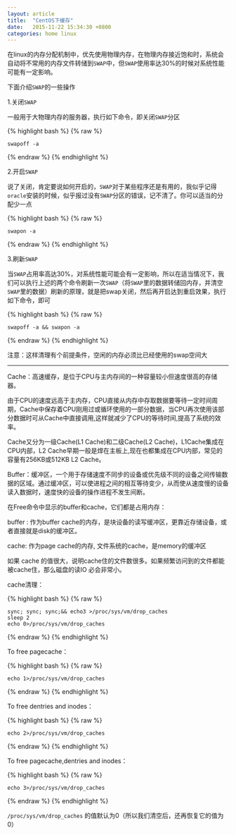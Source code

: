 ```yaml
---
layout: article
title:  "CentOS下缓存"
date:   2015-11-22 15:34:30 +0800
categories: home linux
---
```



在linux的内存分配机制中，优先使用物理内存，在物理内存接近饱和时，系统会自动将不常用的内存文件转储到`SWAP`中，但`SWAP`使用率达30%的时候对系统性能可能有一定影响。

下面介绍`SWAP`的一些操作
 
1.关闭`SWAP`

一般用于大物理内存的服务器，执行如下命令，即关闭`SWAP`分区

{% highlight bash %}
{% raw %}

    swapoff -a

{% endraw %}
{% endhighlight %}

2.开启`SWAP`

说了关闭，肯定要说如何开启的，`SWAP`对于某些程序还是有用的，我似乎记得`oracle`安装的时候，似乎报过没有`SWAP`分区的错误，记不清了。你可以适当的分配少一点

{% highlight bash %}
{% raw %}

    swapon -a

{% endraw %}
{% endhighlight %}

3.刷新`SWAP`

当`SWAP`占用率高达30%，对系统性能可能会有一定影响，所以在适当情况下，我们可以执行上述的两个命令刷新一次`SWAP`（将`SWAP`里的数据转储回内存，并清空`SWAP`里的数据）刷新的原理，就是把swap关闭，然后再开启达到重启效果，执行如下命令，即可

{% highlight bash %}
{% raw %}

    swapoff -a && swapon -a

{% endraw %}
{% endhighlight %}

注意：这样清理有个前提条件，空闲的内存必须比已经使用的swap空间大


----------

Cache：高速缓存，是位于CPU与主内存间的一种容量较小但速度很高的存储器。

由于CPU的速度远高于主内存，CPU直接从内存中存取数据要等待一定时间周期，Cache中保存着CPU刚用过或循环使用的一部分数据，当CPU再次使用该部分数据时可从Cache中直接调用,这样就减少了CPU的等待时间,提高了系统的效率。

Cache又分为一级Cache(L1 Cache)和二级Cache(L2 Cache)，L1Cache集成在CPU内部，L2 Cache早期一般是焊在主板上,现在也都集成在CPU内部，常见的容量有256KB或512KB L2 Cache。

Buffer：缓冲区，一个用于存储速度不同步的设备或优先级不同的设备之间传输数据的区域。通过缓冲区，可以使进程之间的相互等待变少，从而使从速度慢的设备读入数据时，速度快的设备的操作进程不发生间断。
 
在Free命令中显示的buffer和cache，它们都是占用内存：

buffer : 作为buffer cache的内存，是块设备的读写缓冲区，更靠近存储设备，或者直接就是disk的缓冲区。

cache: 作为page cache的内存, 文件系统的cache，是memory的缓冲区

如果 cache 的值很大，说明cache住的文件数很多。如果频繁访问到的文件都能被cache住，那么磁盘的读IO 必会非常小。

cache清理：

{% highlight bash %}
{% raw %}

    sync; sync; sync;&& echo3 >/proc/sys/vm/drop_caches
    sleep 2
	echo 0>/proc/sys/vm/drop_caches

{% endraw %}
{% endhighlight %}


To free pagecache：

{% highlight bash %}
{% raw %}

    echo 1>/proc/sys/vm/drop_caches

{% endraw %}
{% endhighlight %}

To free dentries and inodes：

{% highlight bash %}
{% raw %}

    echo 2>/proc/sys/vm/drop_caches

{% endraw %}
{% endhighlight %}

To free pagecache,dentries and inodes：

{% highlight bash %}
{% raw %}

    echo 3>/proc/sys/vm/drop_caches

{% endraw %}
{% endhighlight %}

`/proc/sys/vm/drop_caches` 的值默认为0（所以我们清空后，还再恢复它的值为0）
